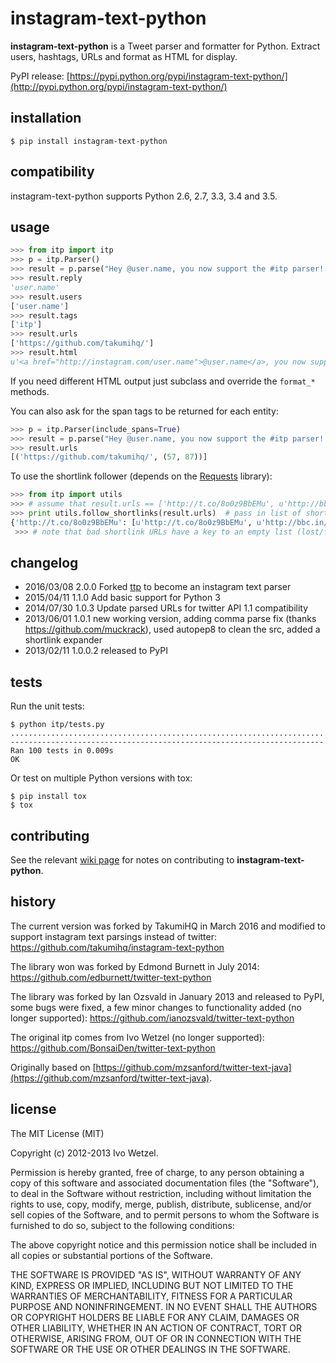 instagram-text-python
===================

**instagram-text-python** is a Tweet parser and formatter for Python. Extract
users, hashtags, URLs and format as HTML for display.

PyPI release: [https://pypi.python.org/pypi/instagram-text-python/](http://pypi.python.org/pypi/instagram-text-python/)


installation
------------

    $ pip install instagram-text-python


compatibility
-------------

instagram-text-python supports Python 2.6, 2.7, 3.3, 3.4 and 3.5.


usage
-----

```python
>>> from itp import itp
>>> p = itp.Parser()
>>> result = p.parse("Hey @user.name, you now support the #itp parser! https://github.com/takumihq")
>>> result.reply
'user.name'
>>> result.users
['user.name']
>>> result.tags
['itp']
>>> result.urls
['https://github.com/takumihq/']
>>> result.html
u'<a href="http://instagram.com/user.name">@user.name</a>, you now support the <a href="https://www.instagram.com/explore/tags/itp/">#itp</a> parser! <a href="https://github.com/takumihq/">https://github.com/takumihq/</a>'
```

If you need different HTML output just subclass and override the `format_*` methods.

You can also ask for the span tags to be returned for each entity:

```python
>>> p = itp.Parser(include_spans=True)
>>> result = p.parse("Hey @user.name, you now support the #itp parser! https://github.com/takumihq")
>>> result.urls
[('https://github.com/takumihq/', (57, 87))]
```


To use the shortlink follower (depends on the [Requests](http://docs.python-requests.org/) library):

```python
>>> from itp import utils
>>> # assume that result.urls == ['http://t.co/8o0z9BbEMu', u'http://bbc.in/16dClPF']
>>> print utils.follow_shortlinks(result.urls)  # pass in list of shortlink URLs
{'http://t.co/8o0z9BbEMu': [u'http://t.co/8o0z9BbEMu', u'http://bbc.in/16dClPF', u'http://www.bbc.co.uk/sport/0/21711199#TWEET650562'], u'http://bbc.in/16dClPF': [u'http://bbc.in/16dClPF', u'http://www.bbc.co.uk/sport/0/21711199#TWEET650562']}
 >>> # note that bad shortlink URLs have a key to an empty list (lost/forgotten shortlink URLs don't generate any error)
```


changelog
---------

* 2016/03/08 2.0.0 Forked [ttp](https://github.com/edburnett/twitter-text-python) to become an instagram text parser
* 2015/04/11 1.1.0 Add basic support for Python 3
* 2014/07/30 1.0.3 Update parsed URLs for twitter API 1.1 compatibility
* 2013/06/01 1.0.1 new working version, adding comma parse fix (thanks https://github.com/muckrack), used autopep8 to clean the src, added a shortlink expander
* 2013/02/11 1.0.0.2 released to PyPI


tests
-----

Run the unit tests:

    $ python itp/tests.py
    ....................................................................................................
    ----------------------------------------------------------------------
    Ran 100 tests in 0.009s
    OK

Or test on multiple Python versions with tox:

    $ pip install tox
    $ tox


contributing
------------

See the relevant [wiki
page](https://github.com/edburnett/instagram-text-python/wiki/Contributing) for
notes on contributing to **instagram-text-python**.


history
-------

The current version was forked by TakumiHQ in March 2016 and modified to
support instagram text parsings instead of twitter:
https://github.com/takumihq/instagram-text-python

The library won was forked by Edmond Burnett in July 2014:
https://github.com/edburnett/twitter-text-python

The library was forked by Ian Ozsvald in January 2013 and released to PyPI,
some bugs were fixed, a few minor changes to functionality added (no longer
supported): https://github.com/ianozsvald/twitter-text-python

The original itp comes from Ivo Wetzel (no longer supported):
https://github.com/BonsaiDen/twitter-text-python

Originally based on
[https://github.com/mzsanford/twitter-text-java](https://github.com/mzsanford/twitter-text-java).


license
-------

The MIT License (MIT)

Copyright (c) 2012-2013 Ivo Wetzel.

Permission is hereby granted, free of charge, to any person obtaining a copy of
this software and associated documentation files (the "Software"), to deal in
the Software without restriction, including without limitation the rights to
use, copy, modify, merge, publish, distribute, sublicense, and/or sell copies
of the Software, and to permit persons to whom the Software is furnished to do
so, subject to the following conditions:

The above copyright notice and this permission notice shall be included in all
copies or substantial portions of the Software.

THE SOFTWARE IS PROVIDED "AS IS", WITHOUT WARRANTY OF ANY KIND, EXPRESS OR
IMPLIED, INCLUDING BUT NOT LIMITED TO THE WARRANTIES OF MERCHANTABILITY,
FITNESS FOR A PARTICULAR PURPOSE AND NONINFRINGEMENT. IN NO EVENT SHALL THE
AUTHORS OR COPYRIGHT HOLDERS BE LIABLE FOR ANY CLAIM, DAMAGES OR OTHER
LIABILITY, WHETHER IN AN ACTION OF CONTRACT, TORT OR OTHERWISE, ARISING FROM,
OUT OF OR IN CONNECTION WITH THE SOFTWARE OR THE USE OR OTHER DEALINGS IN THE
SOFTWARE.
